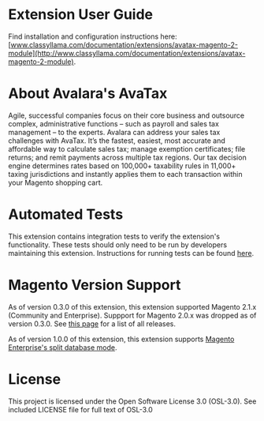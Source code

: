 # Extension User Guide

Find installation and configuration instructions here: [www.classyllama.com/documentation/extensions/avatax-magento-2-module](http://www.classyllama.com/documentation/extensions/avatax-magento-2-module).

# About Avalara's AvaTax

Agile, successful companies focus on their core business and outsource complex, administrative functions – such as payroll and sales tax management – to the experts. Avalara can address your sales tax challenges with AvaTax. It’s the fastest, easiest, most accurate and affordable way to calculate sales tax; manage exemption certificates; file returns; and remit payments across multiple tax regions. Our tax decision engine determines rates based on 100,000+ taxability rules in 11,000+ taxing jurisdictions and instantly applies them to each transaction within your Magento shopping cart. 

# Automated Tests

This extension contains integration tests to verify the extension's functionality. These tests should only need to be run by developers maintaining this extension. Instructions for running tests can be found [here](https://github.com/classyllama/ClassyLlama_AvaTax/blob/master/Tests/README.md).

# Magento Version Support

As of version 0.3.0 of this extension, this extension supported Magento 2.1.x (Community and Enterprise). Suppport for Magento 2.0.x was dropped as of version 0.3.0. See [this page](https://github.com/classyllama/ClassyLlama_AvaTax/releases) for a list of all releases.

As of version 1.0.0 of this extension, this extension supports [Magento Enterprise's split database mode](http://devdocs.magento.com/guides/v2.1/config-guide/multi-master/multi-master.html).

# License

This project is licensed under the Open Software License 3.0 (OSL-3.0). See included LICENSE file for full text of OSL-3.0
